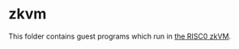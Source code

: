 # zkvm

This folder contains guest programs which run in [the RISC0 zkVM](https://www.dev.risczero.com/).
